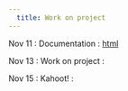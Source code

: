 ```yaml
---
  title: Work on project   
---
```

  
Nov 11
: Documentation
  : [html](https://jlacasa.github.io/stat705_fall2024/classes/day35_11112024)  

Nov 13
: Work on project
  : [](https://jlacasa.github.io/stat705_fall2024/classes/day36_11132024)  

Nov 15
: Kahoot!
  : [](https://jlacasa.github.io/stat705_fall2024/classes/day37_11152024)  
